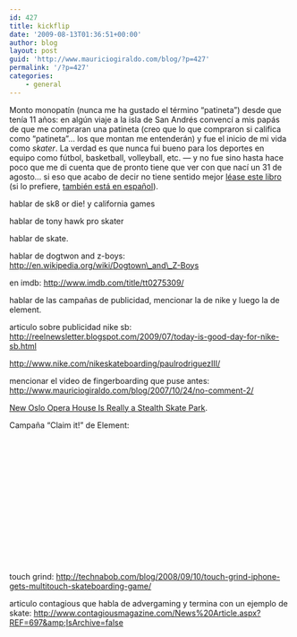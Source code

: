 ```yaml
---
id: 427
title: kickflip
date: '2009-08-13T01:36:51+00:00'
author: blog
layout: post
guid: 'http://www.mauriciogiraldo.com/blog/?p=427'
permalink: '/?p=427'
categories:
    - general
---
```


Monto monopatín (nunca me ha gustado el término “patineta”) desde que tenía 11 años: en algún viaje a la isla de San Andrés convencí a mis papás de que me compraran una patineta (creo que lo que compraron si califica como “patineta”… los que montan me entenderán) y fue el inicio de mi vida como *skater*. La verdad es que nunca fui bueno para los deportes en equipo como fútbol, basketball, volleyball, etc. — y no fue sino hasta hace poco que me di cuenta que de pronto tiene que ver con que nací un 31 de agosto… si eso que acabo de decir no tiene sentido mejor [léase este libro](http://www.amazon.com/Outliers-Story-Success-Malcolm-Gladwell/dp/0316017922/maurigiral-20 "Outliers: The Story of Success") (si lo prefiere, [también está en español](http://www.amazon.com/Outliers-Story-Success-Spanish/dp/1603966161/maurigiral-20 "Outliers/ Outliers: The Story of Success (Spanish Edition)")).

hablar de sk8 or die! y california games

hablar de tony hawk pro skater

hablar de skate.

hablar de dogtwon and z-boys: http://en.wikipedia.org/wiki/Dogtown\_and\_Z-Boys

en imdb: http://www.imdb.com/title/tt0275309/

hablar de las campañas de publicidad, mencionar la de nike y luego la de element.

articulo sobre publicidad nike sb: http://reelnewsletter.blogspot.com/2009/07/today-is-good-day-for-nike-sb.html

http://www.nike.com/nikeskateboarding/paulrodriguezIII/

mencionar el video de fingerboarding que puse antes: http://www.mauriciogiraldo.com/blog/2007/10/24/no-comment-2/

[New Oslo Opera House Is Really a Stealth Skate Park](http://www.wired.com/culture/design/magazine/16-12/pl_design).

Campaña “Claim it!” de Element:

<object classid="clsid:d27cdb6e-ae6d-11cf-96b8-444553540000" codebase="http://download.macromedia.com/pub/shockwave/cabs/flash/swflash.cab#version=6,0,40,0" height="225" width="400"><param name="allowfullscreen" value="true"></param><param name="allowscriptaccess" value="always"></param><param name="src" value="http://www.vimeo.com/moogaloop.swf?clip_id=2922930&server=www.vimeo.com&show_title=1&show_byline=1&show_portrait=0&color=&fullscreen=1"></param><embed allowfullscreen="true" allowscriptaccess="always" height="225" src="http://www.vimeo.com/moogaloop.swf?clip_id=2922930&server=www.vimeo.com&show_title=1&show_byline=1&show_portrait=0&color=&fullscreen=1" type="application/x-shockwave-flash" width="400"></embed></object>

touch grind: http://technabob.com/blog/2008/09/10/touch-grind-iphone-gets-multitouch-skateboarding-game/

articulo contagious que habla de advergaming y termina con un ejemplo de skate: http://www.contagiousmagazine.com/News%20Article.aspx?REF=697&amp;IsArchive=false